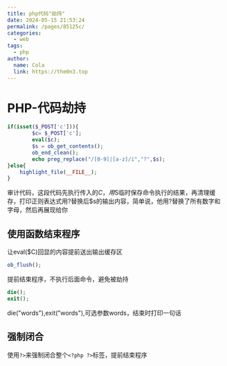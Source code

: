 ```yaml
---
title: php代码"劫持"
date: 2024-05-15 21:53:24
permalink: /pages/85125c/
categories:
  - web
tags:
  - php
author: 
  name: Cola
  link: https://the0n3.top
---
```


# PHP-代码劫持

```php
if(isset($_POST['c'])){
        $c= $_POST['c'];
        eval($c);
        $s = ob_get_contents();         
        ob_end_clean();
        echo preg_replace("/[0-9]|[a-z]/i","?",$s);
}else{
    highlight_file(__FILE__);
}
```

审计代码，这段代码先执行传入的$C，用$S临时保存命令执行的结果，再清理缓存，打印正则表达式用?替换后$s的输出内容，简单说，他用?替换了所有数字和字母，然后再展现给你

## 使用函数结束程序

让eval($C)回显的内容提前送出输出缓存区

```php
ob_flush();         
```

提前结束程序，不执行后面命令，避免被劫持

```php
die();              
exit();
```

die("words"),exit("words"),可选参数words，结束时打印一句话

## 强制闭合

使用`?>`来强制闭合整个`<?php ?>`标签，提前结束程序